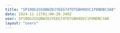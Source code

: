 ```yaml
---
title: "SP10QG2GSQBWZ0JYEEG74TDTGBH9QVC1P8NDBC3A8"
date: 2024-11-11T01:00:20.340Z
user: SP10QG2GSQBWZ0JYEEG74TDTGBH9QVC1P8NDBC3A8
layout: "users"
---
```

    